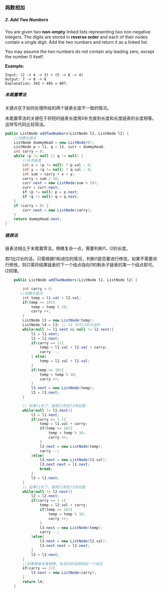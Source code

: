 ### 两数相加

##### 2. Add Two Numbers

You are given two **non-empty** linked lists representing two non-negative integers. The digits are stored in **reverse order** and each of their nodes contain a single digit. Add the two numbers and return it as a linked list.

You may assume the two numbers do not contain any leading zero, except the number 0 itself.

**Example:**

```
Input: (2 -> 4 -> 3) + (5 -> 6 -> 4)
Output: 7 -> 0 -> 8
Explanation: 342 + 465 = 807.
```

##### 末尾置零法

关键点在于如何处理所给的两个链表长度不一致的情况。

末尾置零法的关键在于将短的链表长度用0补充直到长度和长度链表的长度相等。这样写代码比较简洁。

```java
public ListNode addTwoNumbers(ListNode l1, ListNode l2) {
    //创建头结点
    ListNode dummyHead = new ListNode(0);
    ListNode p = l1, q = l2, curr = dummyHead;
    int carry = 0;
    while (p != null || q != null) {
        //补充链表
        int x = (p != null) ? p.val : 0;
        int y = (q != null) ? q.val : 0;
        int sum = carry + x + y;
        carry = sum / 10;
        curr.next = new ListNode(sum % 10);
        curr = curr.next;
        if (p != null) p = p.next;
        if (q != null) q = q.next;
    }
    if (carry > 0) {
        curr.next = new ListNode(carry);
    }
    return dummyHead.next;
}
```

##### 链表法

链表法相比于末尾置零法，稍微复杂一点，需要判断l1，l2的长度。

若l1比l2长的话，只需根据l1和进位的情况，判断l1是否要进行修改。如果不需要进行修改，则只需将结果链表的下一个结点指向l1的剩余子链表的第一个结点即可。l2同理。

```java
    public ListNode addTwoNumbers(ListNode l1, ListNode l2) {

        int carry = 0;
       //创建头结点
        int temp = l1.val + l2.val;
        if(temp >= 10){
            temp = temp % 10;
            carry ++;
        }
        ListNode l3 = new ListNode(temp);
        ListNode l4 = l3; // l4 作为l3的头指针
        while(null != l1.next && null != l2.next){
            l1 = l1.next;
            l2 = l2.next;
            if(carry == 1){
                temp = l1.val + l2.val + carry;
                carry --;
            } else{
                temp = l1.val + l2.val;
            }
            if(temp >= 10){
                temp = temp % 10;
                carry ++;
            }
            l3.next = new ListNode(temp);
            l3 = l3.next;
        }

        // 如果l1长了，就把l1附在l3的后面
        while(null != l1.next){
            l1 = l1.next;
            if(carry == 1 ){
                temp = l1.val + carry;
                if(temp >= 10){
                    temp = temp % 10;
                    carry ++;
                }
                l3.next = new ListNode(temp);
                carry --;
            }else{
                l3.next = new ListNode(l1.val);
                l3.next.next = l1.next;
                break;
            }
            l3 = l3.next;
        }
        // 如果l2长了，就把l2附在l3的后面
        while(null != l2.next){
            l2 = l2.next;
            if(carry == 1 ){
                temp = l2.val + carry;
                if(temp >= 10){
                    temp = temp % 10;
                    carry ++;
                }
                l3.next = new ListNode(temp);
                carry --;
            }else{
                l3.next = new ListNode(l2.val);
                l3.next.next = l2.next;
            }
            l3 = l3.next;
        }
        //如果两者长度相等，有进位的话就附加一个进位
        if(carry == 1){
            l3.next = new ListNode(carry);
        }
        return l4;
    }
```


